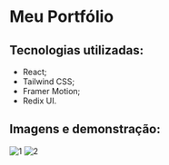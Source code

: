 # Meu Portfólio

## Tecnologias utilizadas:

- React;
- Tailwind CSS;
- Framer Motion;
- Redix UI.


## Imagens e demonstração:
![1](https://github.com/Daniflav94/Portfolio/assets/99519903/43336b81-9b01-4c76-b657-fcc0ca2dd4b2)
![2](https://github.com/Daniflav94/Portfolio/assets/99519903/954a1478-89ab-4971-a2d5-396571dc812a)

